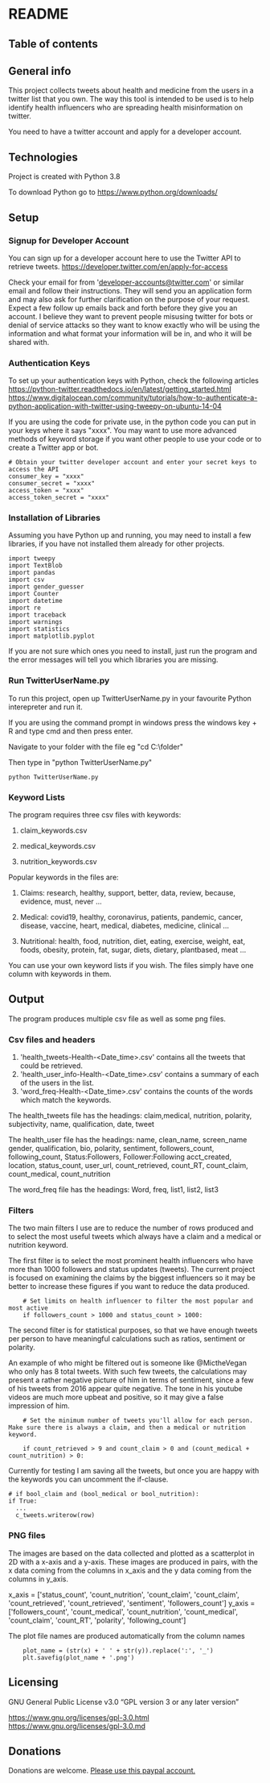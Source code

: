 # README

## Table of contents


## General info
This project collects tweets about health and medicine from the users in a twitter list that you own. The way this tool is intended to be used is to help identify health influencers who are spreading health misinformation on twitter. 

You need to have a twitter account and apply for a developer account. 


## Technologies
Project is created with Python 3.8

To download Python go to
https://www.python.org/downloads/

	
## Setup

### Signup for Developer Account

You can sign up for a developer account here to use the Twitter API to retrieve tweets.
https://developer.twitter.com/en/apply-for-access

Check your email for from 'developer-accounts@twitter.com' or similar email and follow their instructions. They will send you an application form and may also ask for further clarification on the purpose of your request. Expect a few follow up emails back and forth before they give you an account. I believe they want to prevent people misusing twitter for bots or denial of service attacks so they want to know exactly who will be using the information and what format your information will be in, and who it will be shared with. 

### Authentication Keys

To set up your authentication keys with Python, check the following articles
https://python-twitter.readthedocs.io/en/latest/getting_started.html
https://www.digitalocean.com/community/tutorials/how-to-authenticate-a-python-application-with-twitter-using-tweepy-on-ubuntu-14-04

If you are using the code for private use, in the python code you can put in your keys where it says "xxxx". You may want to use more advanced methods
of keyword storage if you want other people to use your code or to create a Twitter app or bot. 

```
# Obtain your twitter developer account and enter your secret keys to access the API
consumer_key = "xxxx"
consumer_secret = "xxxx"
access_token = "xxxx"
access_token_secret = "xxxx"
```

### Installation of Libraries

Assuming you have Python up and running, you may need to install a few libraries, if you have not installed them already for other projects. 

```
import tweepy
import TextBlob
import pandas
import csv
import gender_guesser
import Counter
import datetime
import re
import traceback
import warnings
import statistics
import matplotlib.pyplot
```

If you are not sure which ones you need to install, just run the program and the error messages will tell you which libraries you are missing. 

### Run TwitterUserName.py

To run this project, open up TwitterUserName.py in your favourite Python interepreter and run it.

If you are using the command prompt in windows press the windows key + R and type cmd and then press enter.

Navigate to your folder with the file eg "cd C:\folder"


Then type in "python TwitterUserName.py"

```
python TwitterUserName.py
```


### Keyword Lists

The program requires three csv files with keywords:

1. claim_keywords.csv

2. medical_keywords.csv

3. nutrition_keywords.csv


Popular keywords in the files are:

1. Claims: research, healthy, support, better, data, review, because, evidence, must, never ...

2. Medical: covid19, healthy, coronavirus, patients, pandemic, cancer, disease, vaccine, heart, medical, diabetes, medicine, clinical ...

3. Nutritional: health, food, nutrition, diet, eating, exercise, weight, eat, foods, obesity, protein, fat, sugar, diets, dietary, plantbased, meat ...


You can use your own keyword lists if you wish. The files simply have one column with keywords in them. 


## Output

The program produces multiple csv file as well as some png files. 

### Csv files and headers

1. 'health_tweets-Health-<Date_time>.csv' contains all the tweets that could be retrieved.
2. 'health_user_info-Health-<Date_time>.csv' contains a summary of each of the users in the list.
3. 'word_freq-Health-<Date_time>.csv' contains the counts of the words which match the keywords.


The health_tweets file has the headings:
claim,medical, nutrition, polarity, subjectivity, name, qualification, date, tweet


The health_user file has the headings:
name, clean_name, screen_name	gender, qualification, bio, polarity, sentiment, followers_count, following_count, Status:Followers, Follower:Following	acct_created, location, status_count, user_url, count_retrieved, count_RT, count_claim, count_medical, count_nutrition


The word_freq file has the headings:
Word, freq, list1, list2, list3


### Filters 

The two main filters I use are to reduce the number of rows produced and to select the most useful tweets which always have a claim and a medical or nutrition keyword.

The first filter is to select the most prominent health influencers who have more than 1000 followers and status updates (tweets). The current project is focused on examining the claims by the biggest influencers so it may be better to increase these figures if you want to reduce the data produced. 

```
    # Set limits on health influencer to filter the most popular and most active
    if followers_count > 1000 and status_count > 1000:
```

The second filter is for statistical purposes, so that we have enough tweets per person to have meaningful calculations such as ratios, sentiment or polarity. 

An example of who might be filtered out is someone like @MictheVegan who only has 8 total tweets. With such few tweets, the calculations may present a rather negative picture of him in terms of sentiment, since a few of his tweets from 2016 appear quite negative. The tone in his youtube videos are much more upbeat and positive, so it may give a false impression of him. 


```
    # Set the minimum number of tweets you'll allow for each person. Make sure there is always a claim, and then a medical or nutrition keyword.
    
    if count_retrieved > 9 and count_claim > 0 and (count_medical + count_nutrition) > 0:
```

Currently for testing I am saving all the tweets, but once you are happy with the keywords you can uncomment the if-clause. 

```
# if bool_claim and (bool_medical or bool_nutrition):
if True:
  ...
  c_tweets.writerow(row)
```

### PNG files

The images are based on the data collected and plotted as a scatterplot in 2D with a x-axis and a y-axis. These images are produced in pairs, with the x data coming from the columns in x_axis and the y data coming from the columns in y_axis.

x_axis = ['status_count', 'count_nutrition', 'count_claim', 'count_claim', 'count_retrieved', 'count_retrieved', 'sentiment', 'followers_count']
y_axis = ['followers_count', 'count_medical', 'count_nutrition', 'count_medical', 'count_claim', 'count_RT', 'polarity', 'following_count']

The plot file names are produced automatically from the column names

```
    plot_name = (str(x) + ' ' + str(y)).replace(':', '_')
    plt.savefig(plot_name + '.png')
```

## Licensing

GNU General Public License v3.0
“GPL version 3 or any later version”

https://www.gnu.org/licenses/gpl-3.0.html
https://www.gnu.org/licenses/gpl-3.0.md
 


## Donations

Donations are welcome. [Please use this paypal account.](https://www.paypal.com/paypalme/StevenMorello)
